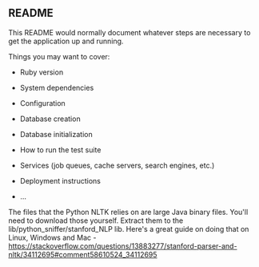 ## README

This README would normally document whatever steps are necessary to get the
application up and running.

Things you may want to cover:

* Ruby version

* System dependencies

* Configuration

* Database creation

* Database initialization

* How to run the test suite

* Services (job queues, cache servers, search engines, etc.)

* Deployment instructions

* ...

The files that the Python NLTK relies on are large Java binary files.
You'll need to download those yourself.
Extract them to the lib/python_sniffer/stanford_NLP lib.
Here's a great guide on doing that on Linux, Windows and Mac - https://stackoverflow.com/questions/13883277/stanford-parser-and-nltk/34112695#comment58610524_34112695